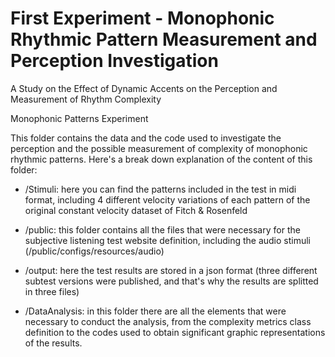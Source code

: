 # First Experiment - Monophonic Rhythmic Pattern Measurement and Perception Investigation

A Study on the Effect of Dynamic Accents on the Perception and Measurement of Rhythm Complexity 

Monophonic Patterns Experiment


This folder contains the data and the code used to investigate the perception and the possible measurement of complexity of monophonic rhythmic patterns.
Here's a break down explanation of the content of this folder: 


- /Stimuli:         here you can find the patterns included in the test in midi format, including 4 different velocity variations of each pattern of the original constant velocity dataset of Fitch & Rosenfeld

- /public:          this folder contains all the files that were necessary for the subjective listening test website definition, including the audio stimuli (/public/configs/resources/audio)

- /output:          here the test results are stored in a json format (three different subtest versions were published, and that's why the results are splitted in three files)

- /DataAnalysis:    in this folder there are all the elements that were necessary to conduct the analysis, from the complexity metrics class definition to the codes used to obtain significant graphic representations of the results.